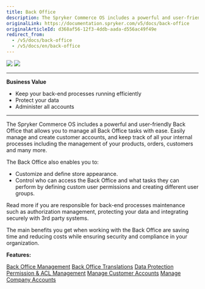 ```yaml
---
title: Back Office
description: The Spryker Commerce OS includes a powerful and user-friendly Administration Interface that allows you to manage all back-office tasks with ease.
originalLink: https://documentation.spryker.com/v5/docs/back-office
originalArticleId: d368af56-12f3-4ddb-aada-d556ac49f49e
redirect_from:
  - /v5/docs/back-office
  - /v5/docs/en/back-office
---
```


<div class='feature-text'>
    <div class='feature-images'>
    <img class="light-mode" src="https://spryker.s3.eu-central-1.amazonaws.com/docs/Document+360/Capabilities+icons/light/backoffice.svg"/>
    <img class="dark-mode" src="https://spryker.s3.eu-central-1.amazonaws.com/docs/Document+360/Capabilities+icons/dark/backoffice.svg"/>
    </div>
    <div class="feature-text-wrap">

***
**Business Value**
* Keep your back-end processes running efficiently
* Protect your data
* Administer all accounts
***
        
The Spryker Commerce OS includes a powerful and user-friendly Back Office that allows you to manage all Back Office tasks with ease. Easily manage and create customer accounts, and keep track of all your internal processes including the management of your products, orders, customers and many more.

The Back Office also enables you to:

* Customize and define store appearance.
* Control who can access the Back Office and what tasks they can perform by defining custom user permissions and creating different user groups.

Read more if you are responsible for back-end processes maintenance such as authorization management, protecting your data and integrating securely with 3rd party systems.

The main benefits you get when working with the Back Office are  saving time and reducing costs while ensuring security and compliance in your organization.
</div>
</div>

**Features:**
<div>
<a class="feature-link" href="https://documentation.spryker.com/v5/docs/en/administration-interface">Back Office Management</a>    
<a class="feature-link" href="https://documentation.spryker.com/v5/docs/en/back-office-translations-201903">Back Office Translations</a>    
<a class="feature-link" href="https://documentation.spryker.com/v5/docs/en/data-protection">Data Protection</a>    
<a class="feature-link" href="https://documentation.spryker.com/v5/docs/permission-acl-management">Permission & ACL Management</a>  
<a class="feature-link" href="https://documentation.spryker.com/v5/docs/en/customer-management">Manage Customer Accounts</a>
<a class="feature-link" href="https://documentation.spryker.com/v5/docs/en/company-account">Manage Company Accounts</a>
</div>

